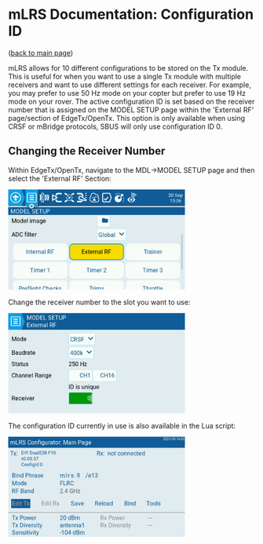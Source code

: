 # mLRS Documentation: Configuration ID #

([back to main page](../README.md))

mLRS allows for 10 different configurations to be stored on the Tx module.  This is useful for when you want to use a single Tx module with multiple receivers and want to use different settings for each receiver.  For example, you may prefer to use 50 Hz mode on your copter but prefer to use 19 Hz mode on your rover. The active configuration ID is set based on the receiver number that is assigned on the MODEL SETUP page within the 'External RF' page/section of EdgeTx/OpenTx. This option is only available when using CRSF or mBridge protocols, SBUS will only use configuration ID 0.

## Changing the Receiver Number

Within EdgeTx/OpenTx, navigate to the MDL->MODEL SETUP page and then select the 'External RF' Section:

<img src="images/configIDModelSetup.bmp" width="360px">

Change the receiver number to the slot you want to use:

<img src="images/configIDExternalRF.bmp" width="360px">

The configuration ID currently in use is also available in the Lua script:

<img src="images/configIDLua.bmp" width="360px">